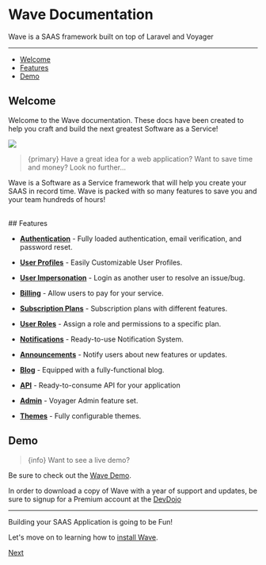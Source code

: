 # Wave Documentation

Wave is a SAAS framework built on top of Laravel and Voyager

---

- [Welcome](#welcome)
- [Features](#features)
- [Demo](#demo)

<a name="welcome"></a>
## Welcome


Welcome to the Wave documentation. These docs have been created to help you craft and build the next greatest Software as a Service!

![](/wave/img/docs/1.0/wave-docs.png)

> {primary} Have a great idea for a web application? Want to save time and money? Look no further...

Wave is a Software as a Service framework that will help you create your SAAS in record time. Wave is packed with so many features to save you and your team hundreds of hours!

<br>
<a name="features"></a>
## Features

- [**Authentication**](/docs/{{version}}/features/authentication) - Fully loaded authentication, email verification, and password reset.

- [**User Profiles**](/docs/{{version}}/features/user-profiles) - Easily Customizable User Profiles.

- [**User Impersonation**](/docs/{{version}}/features/user-impersonation) - Login as another user to resolve an issue/bug.

- [**Billing**](/docs/{{version}}/features/billing) - Allow users to pay for your service.

- [**Subscription Plans**](/docs/{{version}}/features/subscription-plans) - Subscription plans with different features.

- [**User Roles**](/docs/{{version}}/features/user-roles) - Assign a role and permissions to a specific plan.

- [**Notifications**](/docs/{{version}}/features/notifications) - Ready-to-use Notification System.

- [**Announcements**](/docs/{{version}}/features/announcements) - Notify users about new features or updates.

- [**Blog**](/docs/{{version}}/features/blog) - Equipped with a fully-functional blog.

- [**API**](/docs/{{version}}/features/api) - Ready-to-consume API for your application

- [**Admin**](/docs/{{version}}/features/admin) - Voyager Admin feature set.

- [**Themes**](/docs/{{version}}/features/themes) - Fully configurable themes.

<a name="demo"></a>
## Demo

> {info} Want to see a live demo?

Be sure to check out the [Wave Demo](http://demo.devdojo.com/?product=wave).

In order to download a copy of Wave with a year of support and updates, be sure to signup for a Premium account at the [DevDojo](https://devdojo.com)

---

Building your SAAS Application is going to be Fun!

Let's move on to learning how to [install Wave](/docs/{{version}}/installation).

[Next](/docs/{{version}}/installation)